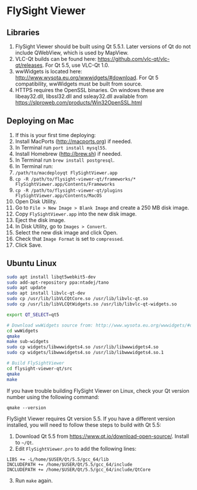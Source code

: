 # FlySight Viewer

## Libraries

1. FlySight Viewer should be built using Qt 5.5.1. Later versions of Qt do not include QWebView, which is used by MapView.
2. VLC-Qt builds can be found here: https://github.com/vlc-qt/vlc-qt/releases. For Qt 5.5, use VLC-Qt 1.0.
3. wwWidgets is located here: http://www.wysota.eu.org/wwwidgets/#download. For Qt 5 compatibility, wwWidgets must be built from source.
4.  HTTPS requires the OpenSSL binaries. On windows these are libeay32.dll, libssl32.dll and ssleay32.dll available from https://slproweb.com/products/Win32OpenSSL.html

## Deploying on Mac

1. If this is your first time deploying:
  1. Install MacPorts (http://macports.org) if needed.
  2. In Terminal run `port install mysql55`.
  3. Install Homebrew (http://brew.sh) if needed.
  4. In Terminal run `brew install postgresql`.
2. In Terminal run:
  1. `/path/to/macdeployqt FlySightViewer.app`
  2. `cp -R /path/to/flysight-viewer-qt/frameworks/* FlySightViewer.app/Contents/Frameworks`
  3. `cp -R /path/to/flysight-viewer-qt/plugins FlySightViewer.app/Contents/MacOS`
3. Open Disk Utility.
  1. Go to `File > New Image > Blank Image` and create a 250 MB disk image.
5. Copy `FlySightViewer.app` into the new disk image.
6. Eject the disk image.
7. In Disk Utility, go to `Images > Convert`.
  1. Select the new disk image and click Open.
  2. Check that `Image Format` is set to `compressed`.
  3. Click Save.

## Ubuntu Linux

```bash
sudo apt install libqt5webkit5-dev
sudo add-apt-repository ppa:ntadej/tano
sudo apt update
sudo apt install libvlc-qt-dev
sudo cp /usr/lib/libVLCQtCore.so /usr/lib/libvlc-qt.so
sudo cp /usr/lib/libVLCQtWidgets.so /usr/lib/libvlc-qt-widgets.so

export QT_SELECT=qt5

# Download wwWidgets source from: http://www.wysota.eu.org/wwwidgets/#download
cd wwWidgets
qmake
make sub-widgets
sudo cp widgets/libwwwidgets4.so /usr/lib/libwwwidgets4.so
sudo cp widgets/libwwwidgets4.so /usr/lib/libwwwidgets4.so.1

# Build FlySightViewer
cd flysight-viewer-qt/src
qmake
make
```

If you have trouble building FlySight Viewer on Linux, check your Qt version number using the following command:

`qmake --version`

FlySight Viewer requires Qt version 5.5. If you have a different version installed, you will need to follow these steps to build with Qt 5.5:

1. Download Qt 5.5 from https://www.qt.io/download-open-source/. Install to `~/Qt`.
2. Edit `FlySightViewer.pro` to add the following lines:
```
LIBS += -L/home/$USER/Qt/5.5/gcc_64/lib
INCLUDEPATH += /home/$USER/Qt/5.5/gcc_64/include
INCLUDEPATH += /home/$USER/Qt/5.5/gcc_64/include/QtCore
```
3. Run `make` again.

